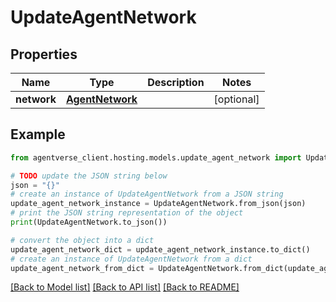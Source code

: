 # UpdateAgentNetwork


## Properties

Name | Type | Description | Notes
------------ | ------------- | ------------- | -------------
**network** | [**AgentNetwork**](AgentNetwork.md) |  | [optional] 

## Example

```python
from agentverse_client.hosting.models.update_agent_network import UpdateAgentNetwork

# TODO update the JSON string below
json = "{}"
# create an instance of UpdateAgentNetwork from a JSON string
update_agent_network_instance = UpdateAgentNetwork.from_json(json)
# print the JSON string representation of the object
print(UpdateAgentNetwork.to_json())

# convert the object into a dict
update_agent_network_dict = update_agent_network_instance.to_dict()
# create an instance of UpdateAgentNetwork from a dict
update_agent_network_from_dict = UpdateAgentNetwork.from_dict(update_agent_network_dict)
```
[[Back to Model list]](../README.md#documentation-for-models) [[Back to API list]](../README.md#documentation-for-api-endpoints) [[Back to README]](../README.md)


